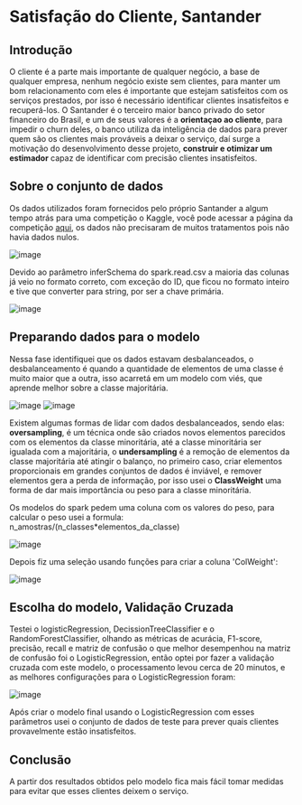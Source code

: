 # Satisfação do Cliente, Santander
## Introdução
O cliente é a parte mais importante de qualquer negócio, a base de qualquer empresa, nenhum negócio existe sem clientes, para manter um bom relacionamento com eles é importante que estejam satisfeitos com os serviços prestados, por isso é necessário identificar clientes insatisfeitos e recuperá-los.
O Santander é o terceiro maior banco privado do setor financeiro do Brasil, e um de seus valores é a **orientaçao ao cliente**, para impedir o churn deles, o banco utiliza da inteligência de dados para prever quem são os clientes mais prováveis a deixar o serviço, daí surge a motivação do desenvolvimento desse projeto, **construir e otimizar um estimador** capaz de identificar com precisão clientes insatisfeitos.
## Sobre o conjunto de dados
Os dados utilizados foram fornecidos pelo próprio Santander a algum tempo atrás para uma competição o Kaggle, você pode acessar a página da competição [aqui](https://www.kaggle.com/competitions/santander-customer-satisfaction/overview), os dados não precisaram de muitos tratamentos pois não havia dados nulos.

![image](https://user-images.githubusercontent.com/115597735/219783250-544db413-d541-4fd4-9a2f-e4069fdd9a36.png)

Devido ao parâmetro inferSchema do spark.read.csv a maioria das colunas já veio no formato correto, com exceção do ID, que ficou no formato inteiro e tive que converter para string, por ser a chave primária.

![image](https://user-images.githubusercontent.com/115597735/219783711-a531ed4b-bffb-4bc9-b027-8787bef3b785.png)

## Preparando dados para o modelo
Nessa fase identifiquei que os dados estavam desbalanceados, o desbalanceamento é quando a quantidade de elementos de uma classe é muito maior que a outra, isso acarretá em um modelo com viés, que aprende melhor sobre a classe majoritária.

![image](https://user-images.githubusercontent.com/115597735/219785342-c35de198-da6a-4452-9898-ee994e51fb0e.png)
![image](https://user-images.githubusercontent.com/115597735/219784238-32a42624-5bc6-4642-b1c3-75cc53286a4e.png)

Existem algumas formas de lidar com dados desbalanceados, sendo elas: **oversampling**, é um técnica onde são criados novos elementos parecidos com os elementos da classe minoritária, até a classe minoritária ser igualada com a majoritária, o **undersampling** é a remoção de elementos da classe majoritária até atingir o balanço, no primeiro caso, criar elementos proporcionais em grandes conjuntos de dados é inviável, e remover elementos gera a perda de informação, por isso usei o **ClassWeight** uma forma de dar mais importância ou peso para a classe minoritária.

Os modelos do spark pedem uma coluna com os valores do peso, para calcular o peso usei a formula: n_amostras/(n_classes*elementos_da_classe)

![image](https://user-images.githubusercontent.com/115597735/219788642-20f7803b-f4c4-469d-a07b-8bc280ea2b93.png)

Depois fiz uma seleção usando funções para criar a coluna 'ColWeight':

![image](https://user-images.githubusercontent.com/115597735/219788791-02ca5fc4-1c03-42f9-a835-60aa0d094684.png)
## Escolha do modelo, Validação Cruzada
Testei o logisticRegression, DecissionTreeClassifier e o RandomForestClassifier, olhando as métricas de acurácia, F1-score, precisão, recall e matriz de confusão o que melhor desempenhou na matriz de confusão foi o LogisticRegression, então optei por fazer a validação cruzada com este modelo, o processamento levou cerca de 20 minutos, e as melhores configurações para o LogisticRegression foram:

![image](https://user-images.githubusercontent.com/115597735/219816154-7f8b454c-17a5-4714-beb0-6ac5f4d48c2f.png)

Após criar o modelo final usando o LogisticRegression com esses parâmetros usei o conjunto de dados de teste para prever quais clientes provavelmente estão insatisfeitos.


## Conclusão
A partir dos resultados obtidos pelo modelo fica mais fácil tomar medidas para evitar que esses clientes deixem o serviço.
